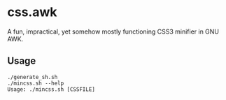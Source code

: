 # css.awk

A fun, impractical, yet somehow mostly functioning CSS3 minifier in GNU AWK.

## Usage

```
./generate_sh.sh
./mincss.sh --help
Usage: ./mincss.sh [CSSFILE]
```
